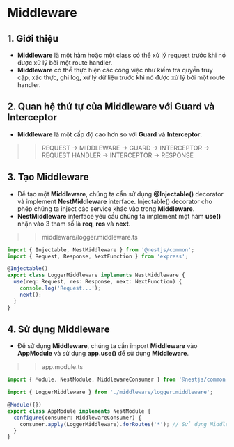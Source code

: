 # Middleware
## 1. Giới thiệu
- **Middleware** là một hàm hoặc một class có thể xử lý request trước khi nó được xử lý bởi một route handler.
- **Middleware** có thể thực hiện các công việc như kiểm tra quyền truy cập, xác thực, ghi log, xử lý dữ liệu trước khi nó được xử lý bởi một route handler.

## 2. Quan hệ thứ tự của Middleware với Guard và Interceptor
- **Middleware** là một cấp độ cao hơn so với **Guard** và **Interceptor**.
>>REQUEST -> MIDDLEWARE -> GUARD -> INTERCEPTOR -> REQUEST HANDLER -> INTERCEPTOR -> RESPONSE

## 3. Tạo Middleware
- Để tạo một **Middleware**, chúng ta cần sử dụng **@Injectable()** decorator và implement **NestMiddleware** interface.
Injectable() decorator cho phép chúng ta inject các service khác vào trong **Middleware**.
- **NestMiddleware** interface yêu cầu chúng ta implement một hàm **use()** nhận vào 3 tham số là **req**, **res** và **next**.
>>middleware/logger.middleware.ts
```typescript
import { Injectable, NestMiddleware } from '@nestjs/common';
import { Request, Response, NextFunction } from 'express';

@Injectable()
export class LoggerMiddleware implements NestMiddleware {
  use(req: Request, res: Response, next: NextFunction) {
    console.log('Request...');
    next();
  }
}
```

## 4. Sử dụng Middleware
- Để sử dụng **Middleware**, chúng ta cần import **Middleware** vào **AppModule** và sử dụng **app.use()** để sử dụng **Middleware**.
>>app.module.ts
```typescript
import { Module, NestModule, MiddlewareConsumer } from '@nestjs/common';

import { LoggerMiddleware } from './middleware/logger.middleware';

@Module({})
export class AppModule implements NestModule {
  configure(consumer: MiddlewareConsumer) {
    consumer.apply(LoggerMiddleware).forRoutes('*'); // Sử dụng Middleware cho tất cả các route trong ứng dụng (*)
  }
}
```
